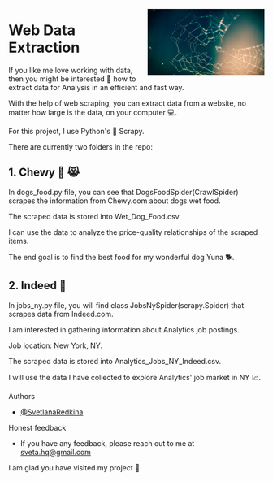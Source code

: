 <img
  align="right"
  src="logo.jpg"
  style="width: 230px; height: 130px"> 
# Web Data Extraction

If you like me love working with data, then you might be interested 👀 how to extract data for Analysis in an efficient and fast way.

With the help of web scraping, you can extract data from a website, no matter how large is the data, on your computer 💻. 

For this project, I use Python's 🐍 Scrapy.

There are currently two folders in the repo:

## 1. Chewy 🐶 😹

In dogs_food.py file, you can see that DogsFoodSpider(CrawlSpider) scrapes the information from Chewy.com about dogs wet food.

The scraped data is stored into Wet_Dog_Food.csv.

I can use the data to analyze the price-quality relationships of the scraped items. 

The end goal is to find the best food for my wonderful dog Yuna 🐕.

## 2. Indeed 👷

In jobs_ny.py file, you will find class JobsNySpider(scrapy.Spider) that scrapes data from Indeed.com.

I am interested in gathering information about Analytics job postings.

Job location: New York, NY.

The scraped data is stored into Analytics_Jobs_NY_Indeed.csv.

I will use the data I have collected to explore Analytics' job market in NY 📈.

Authors

- [@SvetlanaRedkina](https://github.com/SvetlanaRedkina)


Honest feedback

- If you have any feedback, please reach out to me at sveta.hq@gmail.com

I am glad you have visited my project 🌹
